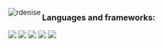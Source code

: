 <!--
**rdenise/rdenise** is a ✨ _special_ ✨ repository because its `README.md` (this file) appears on your GitHub profile.

Here are some ideas to get you started:

- 🔭 I’m currently working on ...
- 🌱 I’m currently learning ...
- 👯 I’m looking to collaborate on ...
- 🤔 I’m looking for help with ...
- 💬 Ask me about ...
- 📫 How to reach me: ...
- 😄 Pronouns: ...
- ⚡ Fun fact: ...
-->

<!--[![Top languages](https://github-readme-stats.vercel.app/api/top-langs/?username=rdenise&theme=chartreuse-dark)](https://github.com/anuraghazra/github-readme-stats)-->

<p><img align="left" src="https://github-readme-stats.vercel.app/api/top-langs?username=rdenise&show_icons=true&count_private=true&locale=en&layout=compact&border_color=2a2f3a&custom_title=Most used languages:&langs_count=9&theme=chartreuse-dark" alt="rdenise" /></p> 

### Languages and frameworks: 

<!-- <span><img src="https://raw.githubusercontent.com/github/explore/80688e429a7d4ef2fca1e82350fe8e3517d3494d/topics/python/python.png" width=30px></span>&nbsp;
<span><img src="https://raw.githubusercontent.com/github/explore/80688e429a7d4ef2fca1e82350fe8e3517d3494d/topics/r/r.png" width=30px></span>&nbsp;
<span><img src="https://raw.githubusercontent.com/github/explore/80688e429a7d4ef2fca1e82350fe8e3517d3494d/topics/bash/bash.png" width=30px></span>&nbsp;
<span><img src="https://raw.githubusercontent.com/github/explore/80688e429a7d4ef2fca1e82350fe8e3517d3494d/topics/css/css.png" width=30px></span>&nbsp;
<span><img src="https://raw.githubusercontent.com/github/explore/80688e429a7d4ef2fca1e82350fe8e3517d3494d/topics/html/html.png" width=30px></span>&nbsp;
<span><img src="https://raw.githubusercontent.com/github/explore/80688e429a7d4ef2fca1e82350fe8e3517d3494d/topics/linux/linux.png" width=30px></span>&nbsp;
<span><img src="https://raw.githubusercontent.com/github/explore/80688e429a7d4ef2fca1e82350fe8e3517d3494d/topics/latex/latex.png" width=30px></span>&nbsp; -->
<!-- <span><img src="" width=30px></span>&nbsp; -->

![](https://img.shields.io/badge/python-%2314354C.svg?style=for-the-badge&logo=python&logoColor=green)
![](https://img.shields.io/badge/r-%2314354C.svg?style=for-the-badge&logo=r&logoColor=3885F1)
![](https://img.shields.io/badge/Shell_Script-%2314354C?style=for-the-badge&logo=gnu-bash&logoColor=green)
![](https://img.shields.io/badge/Linux-%2314354C?style=for-the-badge&logo=linux&logoColor=white)
![](https://img.shields.io/badge/latex-%2314354C.svg?style=for-the-badge&logo=latex&logoColor=008181)

<!-- [![](https://github-readme-stats.vercel.app/api?username=rdenise&show_icons=true&count_private=true&hide_rank=false&include_all_commits=false&custom_title=Statistics:&theme=blue-green)](https://github.com/anuraghazra/github-readme-stats) -->
